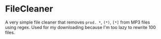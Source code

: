 # FileCleaner
A very simple file cleaner that removes `prod. *`, `(*)`, `[*]` from MP3 files using regex. Used for my downloading because I'm too lazy to rewrite 100 files.
